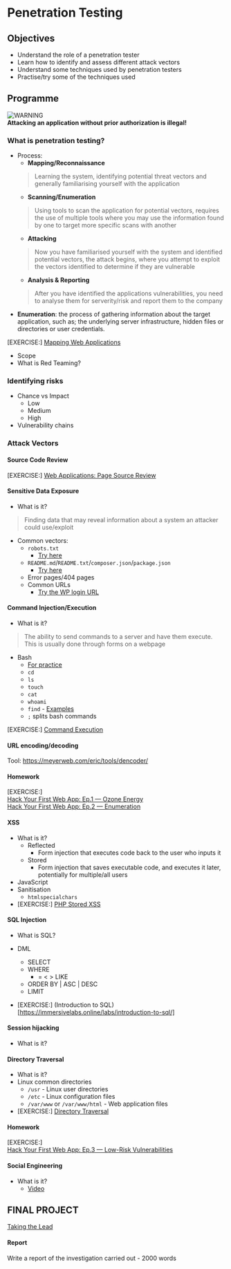 # Penetration Testing

## Objectives
- Understand the role of a penetration tester
- Learn how to identify and assess different attack vectors
- Understand some techniques used by penetration testers
- Practise/try some of the techniques used

## Programme

![WARNING](https://via.placeholder.com/220x90/FFFFFF/FF0000?text=WARNING)  
**Attacking an application without prior authorization is illegal!**

### What is penetration testing?

- Process:
   - **Mapping/Reconnaissance**
   > Learning the system, identifying potential threat vectors and generally familiarising yourself with the application
   - **Scanning/Enumeration**
   > Using tools to scan the application for potential vectors, requires the use of multiple tools where you may use the information found by one to target more specific scans with another
   - **Attacking**
   > Now you have familiarised yourself with the system and identified potential vectors, the attack begins, where you attempt to exploit the vectors identified to determine if they are vulnerable
   - **Analysis & Reporting**
   > After you have identified the applications vulnerabilities, you need to analyse them for serverity/risk and report them to the company
- **Enumeration**: the process of gathering information about the target application, such as; the underlying server infrastructure, hidden files or directories or user credentials.

[EXERCISE:] [Mapping Web Applications](https://immersivelabs.online/labs/mapping-web-applications-cd6e2f26-c7d1-44bc-922b-0a6fe87a5756/role/web-application-penetration-tester-beginner/series/web-app-hacking)

- Scope
- What is Red Teaming?

### Identifying risks
- Chance vs Impact
   - Low
   - Medium
   - High
- Vulnerability chains

### Attack Vectors

#### Source Code Review
[EXERCISE:] [Web Applications: Page Source Review](https://immersivelabs.online/labs/web-applications-source-code-review/role/web-application-penetration-tester-beginner/series/web-app-hacking)

#### Sensitive Data Exposure

- What is it?
> Finding data that may reveal information about a system an attacker could use/exploit
- Common vectors:
   - `robots.txt`
      - [Try here](https://www.bathcollege.ac.uk/)
   - `README.md`/`README.txt`/`composer.json`/`package.json`
      - [Try here](https://dev.io-academy.uk/projects/2020-feb/2020-feb-nakedMoleFlats/)
   - Error pages/404 pages
   - Common URLs
      - [Try the WP login URL](https://www.thebathbrewhouse.com/)

#### Command Injection/Execution

- What is it?
> The ability to send commands to a server and have them execute. This is usually done through forms on a webpage
- Bash
   - [For practice](https://replit.com/new/bash)
   - `cd`
   - `ls`
   - `touch`
   - `cat`
   - `whoami`
   - `find` - [Examples](https://www.diskinternals.com/linux-reader/bash-find-command/)
   - `;` splits bash commands

[EXERCISE:] [Command Execution](https://immersivelabs.online/labs/command-execution/role/web-application-penetration-tester-beginner/series/web-app-hacking)

#### URL encoding/decoding
Tool: https://meyerweb.com/eric/tools/dencoder/

#### Homework
[EXERCISE:]  
[Hack Your First Web App: Ep.1 — Ozone Energy](https://immersivelabs.online/labs/hack-your-first-webapp-ep-1-ozone-energy/category/web-app-hacking/series/hack-your-first-web-application)  
[Hack Your First Web App: Ep.2 — Enumeration](https://immersivelabs.online/labs/hack-your-first-webapp-ep-2-enumeration/category/web-app-hacking/series/hack-your-first-web-application)

#### XSS

- What is it?
   - Reflected
      - Form injection that executes code back to the user who inputs it
   - Stored
      - Form injection that saves executable code, and executes it later, potentially for multiple/all users
- JavaScript
- Sanitisation
   - `htmlspecialchars`
- [EXERCISE:]  [PHP Stored XSS](https://immersivelabs.online/labs/php-stored-cross-site-scripting/)

#### SQL Injection

- What is SQL?
- DML
   - SELECT
   - WHERE
      - = < > LIKE
   - ORDER BY | ASC | DESC
   - LIMIT

- [EXERCISE:] (Introduction to SQL)[https://immersivelabs.online/labs/introduction-to-sql/]

#### Session hijacking

- What is it?

#### Directory Traversal

- What is it?
- Linux common directories
   - `/usr` - Linux user directories
   - `/etc` - Linux configuration files
   - `/var/www` or `/var/www/html` - Web application files
- [EXERCISE:] [Directory Traversal](https://immersivelabs.online/labs/web-applications-directory-traversal/role/web-application-penetration-tester-beginner/series/web-app-hacking)

#### Homework
[EXERCISE:]  
[Hack Your First Web App: Ep.3 — Low-Risk Vulnerabilities](https://immersivelabs.online/labs/hack-your-first-webapp-ep-3-low-risk-vulnerabilities/category/offensive/series/hack-your-first-web-application)

#### Social Engineering

- What is it?
   - [Video](https://www.youtube.com/watch?v=lc7scxvKQOo)


## FINAL PROJECT
[Taking the Lead](https://immersivelabs.online/labs/hack-your-first-webapp-ep-6-taking-the-lead/)

#### Report
Write a report of the investigation carried out - 2000 words
